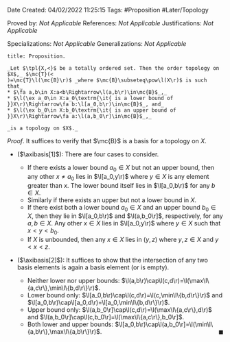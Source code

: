 <div class="topSpace"></div>

Date Created: 04/02/2022 11:25:15
Tags: #Proposition #Later/Topology

Proved by: _Not Applicable_
References: _Not Applicable_
Justifications: _Not Applicable_

Specializations: _Not Applicable_
Generalizations: _Not Applicable_

``` ad-Proposition
title: Proposition.

_Let $\tpl{X,<}$ be a totally ordered set. Then the order topology on $X$,_ $\mc{T}(<)=\mc{T}\l(\mc{B}\r)$ _where $\mc{B}\subseteq\pow\l(X\r)$ is such that_
* $\fa a,b\in X:a<b\Rightarrow\l(a,b\r)\in\mc{B}$_,_
* $\l(\ex a_0\in X:a_0\textrm{\it{ is a lower bound of }}X\r)\Rightarrow\fa b:\l[a_0,b\r)\in\mc{B}$_, and_
* $\l(\ex b_0\in X:b_0\textrm{\it{ is an upper bound of }}X\r)\Rightarrow\fa a:\l(a,b_0\r]\in\mc{B}$_,_

_is a topology on $X$._

```

_Proof_. It suffices to verify that $\mc{B}$ is a basis for a topology on $X$.
* ($\axibasis[1]$): There are four cases to consider.
    * If there exists a lower bound $a_0\in X$ but not an upper bound, then any other $x\neq a_0$ lies in $\l[a_0,y\r)$ where $y\in X$ is any element greater than $x$. The lower bound itself lies in $\l[a_0,b\r)$ for any $b\in X$.
    * Similarly if there exists an upper but not a lower bound in $X$.
    * If there exist both a lower bound $a_0\in X$ and an upper bound $b_0\in X$, then they lie in $\l[a_0,b\r)$ and $\l(a,b_0\r]$, respectively, for any $a,b\in X$. Any other $x\in X$ lies in $\l[a_0,y\r)$ where $y\in X$ such that $x<y<b_0$.
    * If $X$ is unbounded, then any $x\in X$ lies in $(y,z)$ where $y,z\in X$ and $y<x<z$.

* ($\axibasis[2]$): It suffices to show that the intersection of any two basis elements is again a basis element (or is empty).
    * Neither lower nor upper bounds: $\l(a,b\r)\cap\l(c,d\r)=\l(\max\l\{a,c\r\},\min\l\{b,d\r\}\r)$.
    * Lower bound only: $\l[a_0,b\r)\cap\l(c,d\r)=\l(c,\min\l\{b,d\r\}\r)$ and $\l[a_0,b\r)\cap\l[a_0,d\r)=\l[a_0,\min\l\{b,d\r\}\r)$.
    * Upper bound only: $\l(a,b_0\r]\cap\l(c,d\r)=\l(\max\l\{a,c\r\},d\r)$ and $\l(a,b_0\r]\cap\l(c,b_0\r]=\l(\max\l\{a,c\r\},b_0\r]$.
    * Both lower and upper bounds: $\l[a_0,b\r)\cap\l(a,b_0\r]=\l(\min\l\{a,b\r\},\max\l\{a,b\r\}\r)$.<span style="float:right;">$\blacksquare$</span>
